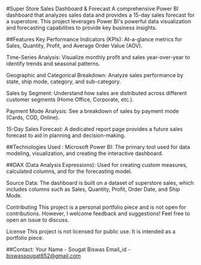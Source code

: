 #Super Store Sales Dashboard & Forecast
A comprehensive Power BI dashboard that analyzes sales data and provides a 15-day sales forecast for a superstore. This project leverages Power BI's powerful data visualization and forecasting capabilities to provide key business insights.

##Features
Key Performance Indicators (KPIs): At-a-glance metrics for Sales, Quantity, Profit, and Average Order Value (AOV).

Time-Series Analysis: Visualize monthly profit and sales year-over-year to identify trends and seasonal patterns.

Geographic and Categorical Breakdown: Analyze sales performance by state, ship mode, category, and sub-category.

Sales by Segment: Understand how sales are distributed across different customer segments (Home Office, Corporate, etc.).

Payment Mode Analysis: See a breakdown of sales by payment mode (Cards, COD, Online).

15-Day Sales Forecast: A dedicated report page provides a future sales forecast to aid in planning and decision-making.

##Technologies Used :
Microsoft Power BI: The primary tool used for data modeling, visualization, and creating the interactive dashboard.

##DAX (Data Analysis Expressions):
Used for creating custom measures, calculated columns, and for the forecasting model.

Source Data: The dashboard is built on a dataset of superstore sales, which includes columns such as Sales, Quantity, Profit, Order Date, and Ship Mode.

Contributing
This project is a personal portfolio piece and is not open for contributions. However, I welcome feedback and suggestions! Feel free to open an issue to discuss.

License
This project is not licensed for public use. It is intended as a portfolio piece.

##Contact:
Your Name - Sougat Biswas
Email_id - biswassougat652@gmail.com
